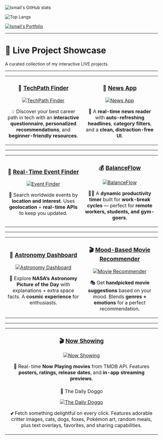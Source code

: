 ![Ismail's GitHub stats](https://github-readme-stats.vercel.app/api?username=smile-plzz&show_icons=true&theme=radical)

![Top Langs](https://github-readme-stats.vercel.app/api/top-langs/?username=smile-plzz&layout=compact&theme=radical)

[![Ismail's Portfolio](https://img.shields.io/badge/Visit_Ismail's_Portfolio-0078D7?style=for-the-badge&logo=github&logoColor=white)](https://smile-plzz.github.io/Ismail_Hossain/)

---
# 🚀 Live Project Showcase  

A curated collection of my interactive LIVE projects. 

---

<table>
<tr>
<td align="center" width="50%">

### 🧭 [TechPath Finder](https://techpath-finder.vercel.app/)  
<a href="https://techpath-finder.vercel.app/">
  <img src="https://img.shields.io/badge/Find_Your_Tech_Career_Path-2ECC71?style=for-the-badge&logo=vercel&logoColor=white" alt="TechPath Finder"/>
</a>  

💡 Discover your best career path in tech with an **interactive questionnaire**, **personalized recommendations**, and **beginner-friendly resources**.

</td>
<td align="center" width="50%">

### 📰 [News App](https://news-iota-lilac.vercel.app/)  
<a href="https://news-iota-lilac.vercel.app/">
  <img src="https://img.shields.io/badge/Live_News_Feed-FF5733?style=for-the-badge&logo=rss&logoColor=white" alt="News App"/>
</a>  

🔎 A **real-time news reader** with **auto-refreshing headlines**, **category filters**, and a **clean, distraction-free UI**.

</td>
</tr>
</table>

---

<table>
<tr>
<td align="center" width="50%">

### 📍 [Real-Time Event Finder](https://smile-plzz.github.io/real-time-event-finder/)  
<a href="https://smile-plzz.github.io/real-time-event-finder/">
  <img src="https://img.shields.io/badge/Global_Events_Tracker-1E90FF?style=for-the-badge&logo=google-calendar&logoColor=white" alt="Event Finder"/>
</a>  

📅 Search worldwide events by **location and interest**. Uses **geolocation** + **real-time APIs** to keep you updated.

</td>
<td align="center" width="50%">

### 💰 [BalanceFlow](https://smile-plzz.github.io/BalanceFLow/)  
<a href="https://smile-plzz.github.io/BalanceFLow/">
  <img src="https://img.shields.io/badge/Productivity_&_Break_Timer-4CAF50?style=for-the-badge&logo=google-wallet&logoColor=white" alt="BalanceFlow"/>
</a>  

🧘‍♂️ A **dynamic productivity timer** built for **work-break cycles** — perfect for **remote workers, students, and gym-goers**.

</td>
</tr>
</table>

---

<table>
<tr>
<td align="center" width="50%">

### 🌌 [Astronomy Dashboard](https://smile-plzz.github.io/AstronomyDashboard/)  
<a href="https://smile-plzz.github.io/AstronomyDashboard/">
  <img src="https://img.shields.io/badge/NASA_POD_Explorer-6A5ACD?style=for-the-badge&logo=nasa&logoColor=white" alt="Astronomy Dashboard"/>
</a>  

🔭 Explore **NASA’s Astronomy Picture of the Day** with explanations + extra space facts. A **cosmic experience** for enthusiasts.

</td>
<td align="center" width="50%">

### 🎬 [Mood-Based Movie Recommender](https://smile-plzz.github.io/MovieRecommendationBasedOnMood/)  
<a href="https://smile-plzz.github.io/MovieRecommendationBasedOnMood/">
  <img src="https://img.shields.io/badge/Movies_by_Mood-8E44AD?style=for-the-badge&logo=themoviedatabase&logoColor=white" alt="Movie Recommender"/>
</a>  

🎭 Get **handpicked movie suggestions** based on your mood. Blends **genres + emotions** for a perfect recommendation.

</td>
</tr>
</table>

---

<table>
<tr>
<td align="center" width="100%">

### 🎬 [Now Showing](https://now-showing-mu.vercel.app/)  
<a href="https://nowshowing-dusky.vercel.app//">
  <img src="https://img.shields.io/badge/Now_Playing_Movies-FF6347?style=for-the-badge&logo=tmdb&logoColor=white" alt="Now Showing"/>
</a>  

🍿 Real-time **Now Playing movies** from TMDB API. Features **posters, ratings, release dates**, and **in-app streaming previews**.

</td>
</tr>

 <tr> <td align="center" width="100%">
🐶 The Daily Doggo
  
<a href="https://the-daily-doggo.vercel.app/"> <img src="https://img.shields.io/badge/The_Daily_Doggo-FFB6C1?style=for-the-badge&logo=dog&logoColor=white" alt="The Daily Doggo"/> </a>

💕 Fetch something delightful on every click.
Features adorable critter images, cats, dogs, foxes, Pokémon art, random meals, plus text overlays, favorites, and sharing capabilities.


</td>
 </tr> 
</table>

